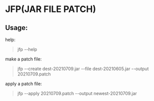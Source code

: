 # JFP(JAR FILE PATCH)

## Usage:

help:

> jfp --help

make a patch file:

> jfp --create dest-20210709.jar --file dest-20210605.jar --output 20210709.patch

apply a patch file:

> jfp --apply 20210709.patch --output newest-20210709.jar